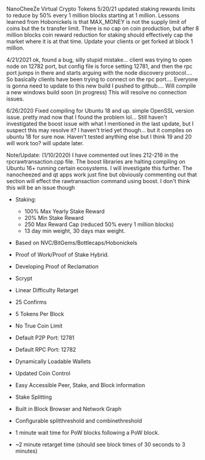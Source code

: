 NanoCheeZe Virtual Crypto Tokens
5/20/21
updated staking rewards limits to reduce by 50% every 1 million blocks starting at 1 million.
Lessons learned from Hobonickels is that MAX_MONEY is not the supply limit of coins but the tx transfer limit.
There is no cap on coin production, but after 8 million blocks coin reward reduction for staking should effectively cap the market where it is at that time.
Update your clients or get forked at block 1 million.

4/21/2021
ok, found a bug, silly stupid mistake... client was trying to open node on 12782 port, but config file is force setting 12781, and then the rpc port jumps in there and starts arguing with the node discovery protocol.... So basically clients have been trying to connect on the rpc port.... Everyone is gonna need to update to this new build I pushed to github.... Will compile a new windows build soon (in progress) This will resolve no connection issues.

6/26/2020
Fixed compiling for Ubuntu 18 and up. simple OpenSSL version issue. pretty mad now that I found the problem lol... Still haven't investigated the boost issue with what I mentioned in the last update, but I suspect this may resolve it? I haven't tried yet though... but it compiles on ubuntu 18 for sure now. Haven't tested anything else but I think 19 and 20 will work too? will update later.

Note/Update: (1/10/2020)
I have commented out lines 212-216 in the rpcrawtransaction.cpp file. The boost libraries are halting compiling on Ubuntu 16+ running certain ecosystems.  I will investigate this further. The nanocheezed and qt apps work just fine but obviously commenting out that section will effect the rawtransaction command using boost. I don't think this will be an issue though

* Staking:
  * 100% Max Yearly Stake Reward
  * 20% Min Stake Reward
  * 250 Max Reward Cap (reduced 50% every 1 million blocks)
  * 13 day min weight, 30 days max weight.
  
* Based on NVC/BitGems/Bottlecaps/Hobonickels
* Proof of Work/Proof of Stake Hybrid. 
* Developing Proof of Reclamation
* Scrypt
* Linear Difficulty Retarget
* 25 Confirms
* 5 Tokens Per Block
* No True Coin Limit
* Default P2P Port: 12781
* Default RPC Port: 12782
* Dynamically Loadable Wallets 
* Updated Coin Control
* Easy Accessible Peer, Stake, and Block information
* Stake Splitting
* Built in Block Browser and Network Graph
* Configurable splitthreshold and combinethreshold
* 1 minute wait time for PoW blocks following a PoW block.
* ~2 minute retarget time (should see block times of 30 seconds to 3 minutes)
